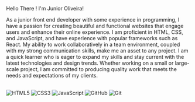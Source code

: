  Hello There ! 
 I'm Junior Oliveira!
 
As a junior front end developer with some experience in programming, I have a passion for creating beautiful and functional websites that engage users and enhance their online experience. I am proficient in HTML, CSS, and JavaScript, and have experience with popular frameworks such as React. My ability to work collaboratively in a team environment, coupled with my strong communication skills, make me an asset to any project. I am a quick learner who is eager to expand my skills and stay current with the latest technologies and design trends. Whether working on a small or large-scale project, I am committed to producing quality work that meets the needs and expectations of my clients.

<br>![HTML5](https://img.shields.io/badge/html5-%23E34F26.svg?style=for-the-badge&logo=html5&logoColor=white)
![CSS3](https://img.shields.io/badge/css3-%231572B6.svg?style=for-the-badge&logo=css3&logoColor=white)
![JavaScript](https://img.shields.io/badge/javascript-%23323330.svg?style=for-the-badge&logo=javascript&logoColor=%23F7DF1E)
![GitHub](https://img.shields.io/badge/github-%23121011.svg?style=for-the-badge&logo=github&logoColor=white)
![Git](https://img.shields.io/badge/git-%23F05033.svg?style=for-the-badge&logo=git&logoColor=white)
